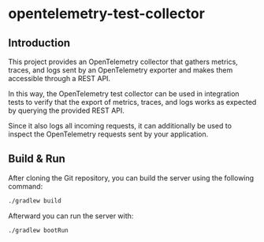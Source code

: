 # opentelemetry-test-collector

## Introduction

This project provides an OpenTelemetry collector that gathers metrics, 
traces, and logs sent by an OpenTelemetry exporter and makes them 
accessible through a REST API.

In this way, the OpenTelemetry test collector can be used in integration 
tests to verify that the export of metrics, traces, and logs works as 
expected by querying the provided REST API.

Since it also logs all incoming requests, it can additionally be used to 
inspect the OpenTelemetry requests sent by your application.

## Build & Run

After cloning the Git repository, you can build the server using the following command:

```bash
./gradlew build
```

Afterward you can run the server with:

```bash
./gradlew bootRun
```
